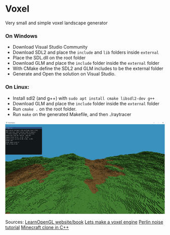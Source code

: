 # Voxel
Very small and simple voxel landscape generator


### On Windows
 - Download Visual Studio Community
 - Download SDL2 and place the `include` and `lib` folders inside `external`
 - Place the SDL.dll on the root folder
 - Download GLM and place the `include` folder inside the `external` folder
 - With CMake define the SDL2 and GLM includes to be the external folder
 - Generate and Open the solution on Visual Studio.

### On Linux:
 - Install sdl2 (and g++) with `sudo apt install cmake libsdl2-dev g++`
 - Download GLM and place the `include` folder inside the `external` folder
 - Run `cmake .` on the root folder.
 - Run `make` on the generated Makefile, and then ./raytracer

![Example](external/screenshot.png "Example")

Sources:
[LearnOpenGL website/book](https://learnopengl.com/)
[Lets make a voxel engine](https://sites.google.com/site/letsmakeavoxelengine/home/)
[Perlin noise tutorial](https://www.youtube.com/watch?v=kCIaHqb60Cw)
[Minecraft clone in C++](https://www.youtube.com/watch?v=v0Ks1dCMlAA)
